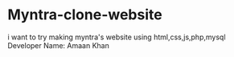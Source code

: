 # Myntra-clone-website
i want to try making myntra's website using html,css,js,php,mysql
<br> 
Developer Name: Amaan Khan
